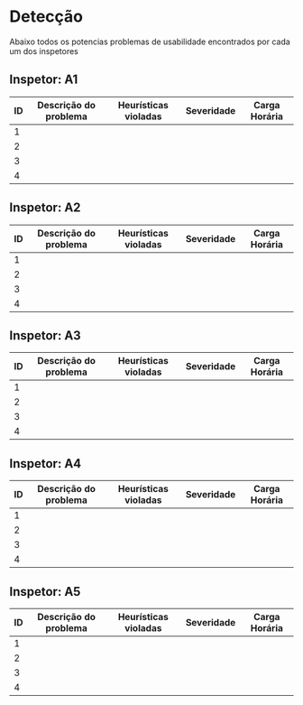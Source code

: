 # Detecção
Abaixo todos os potencias problemas de usabilidade encontrados por cada um dos inspetores
## Inspetor: A1
| ID | Descrição do problema | Heurísticas violadas | Severidade | Carga Horária |
|-------------|-------------|-------------|-------------|-------------|
| 1 | | | | |
| 2 | | | | |
| 3 | | | | |
| 4 | | | | |

## Inspetor: A2
| ID | Descrição do problema | Heurísticas violadas | Severidade | Carga Horária |
|-------------|-------------|-------------|-------------|-------------|
| 1 | | | | |
| 2 | | | | |
| 3 | | | | |
| 4 | | | | |

## Inspetor: A3
| ID | Descrição do problema | Heurísticas violadas | Severidade | Carga Horária |
|-------------|-------------|-------------|-------------|-------------|
| 1 | | | | |
| 2 | | | | |
| 3 | | | | |
| 4 | | | | |

## Inspetor: A4
| ID | Descrição do problema | Heurísticas violadas | Severidade | Carga Horária |
|-------------|-------------|-------------|-------------|-------------|
| 1 | | | | |
| 2 | | | | |
| 3 | | | | |
| 4 | | | | |

## Inspetor: A5
| ID | Descrição do problema | Heurísticas violadas | Severidade | Carga Horária |
|-------------|-------------|-------------|-------------|-------------|
| 1 | | | | |
| 2 | | | | |
| 3 | | | | |
| 4 | | | | |
